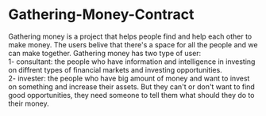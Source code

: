 # Gathering-Money-Contract

Gathering money is a project that helps people find and help each other to make money. The users belive that there's a space for all the people and we can make together.
Gathering money has two type of user:<br />
1- consultant: the people who have information and intelligence in investing on diffrent types of financial markets and investing opportunities.<br />
2- invester: the people who have big amount of money and want to invest on something and increase their assets. But they can't or don't want to find good opportunities, they need someone to tell them what should they do to their money.
